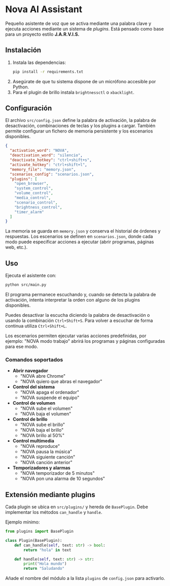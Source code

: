 # Nova AI Assistant

Pequeño asistente de voz que se activa mediante una palabra clave y ejecuta
acciones mediante un sistema de _plugins_. Está pensado como base para un
proyecto estilo **J.A.R.V.I.S.**

## Instalación

1. Instala las dependencias:
   ```bash
   pip install -r requirements.txt
   ```
2. Asegúrate de que tu sistema dispone de un micrófono accesible por Python.
3. Para el plugin de brillo instala `brightnessctl` o `xbacklight`.

## Configuración

El archivo `src/config.json` define la palabra de activación, la palabra de
desactivación, combinaciones de teclas y los plugins a cargar. También permite
configurar un fichero de memoria persistente y los escenarios disponibles.

```json
{
  "activation_word": "NOVA",
  "deactivation_word": "silencio",
  "deactivate_hotkey": "ctrl+shift+s",
  "activate_hotkey": "ctrl+shift+l",
  "memory_file": "memory.json",
  "scenarios_config": "scenarios.json",
  "plugins": [
    "open_browser",
    "system_control",
    "volume_control",
    "media_control",
    "scenario_control",
    "brightness_control",
    "timer_alarm"
  ]
}
```

La memoria se guarda en `memory.json` y conserva el historial de órdenes y
respuestas. Los escenarios se definen en `scenarios.json`, donde cada modo puede
especificar acciones a ejecutar (abrir programas, páginas web, etc.).

## Uso

Ejecuta el asistente con:

```bash
python src/main.py
```

El programa permanece escuchando y, cuando se detecta la palabra de activación,
intenta interpretar la orden con alguno de los plugins disponibles.

Puedes desactivar la escucha diciendo la palabra de desactivación o usando la
combinación `Ctrl+Shift+S`. Para volver a escuchar de forma continua utiliza
`Ctrl+Shift+L`.

Los escenarios permiten ejecutar varias acciones predefinidas, por ejemplo:
"NOVA modo trabajo" abrirá los programas y páginas configuradas para ese modo.

### Comandos soportados

- **Abrir navegador**
  - "NOVA abre Chrome"
  - "NOVA quiero que abras el navegador"
- **Control del sistema**
  - "NOVA apaga el ordenador"
  - "NOVA suspende el equipo"
- **Control de volumen**
  - "NOVA sube el volumen"
  - "NOVA baja el volumen"
- **Control de brillo**
  - "NOVA sube el brillo"
  - "NOVA baja el brillo"
  - "NOVA brillo al 50%"
- **Control multimedia**
  - "NOVA reproduce"
  - "NOVA pausa la música"
  - "NOVA siguiente canción"
  - "NOVA canción anterior"
- **Temporizadores y alarmas**
  - "NOVA temporizador de 5 minutos"
  - "NOVA pon una alarma de 10 segundos"

## Extensión mediante plugins

Cada plugin se ubica en `src/plugins/` y hereda de `BasePlugin`. Debe implementar
los métodos `can_handle` y `handle`.

Ejemplo mínimo:

```python
from plugins import BasePlugin

class Plugin(BasePlugin):
    def can_handle(self, text: str) -> bool:
        return "hola" in text

    def handle(self, text: str) -> str:
        print("Hola mundo")
        return "Saludando"
```

Añade el nombre del módulo a la lista `plugins` de `config.json` para activarlo.
